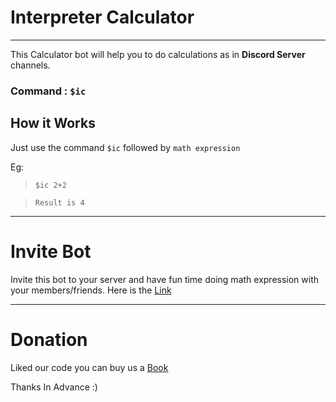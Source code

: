 # Interpreter Calculator
---

This Calculator bot will help you to do calculations as in **Discord Server** channels.

### Command : `$ic`

## How it Works
Just use the command `$ic` followed by `math expression`

Eg:
>`$ic 2+2` 

> `Result is 4`

---

# Invite Bot 
Invite this bot to your server and have fun time doing math expression with your members/friends. Here is the
 [Link](https://discord.com/api/oauth2/authorize?client_id=852531680946552842&permissions=8&scope=bot 'Interpreter Calculator')

---

# Donation 

Liked our code you can buy us a [Book](https://www.buymeacoffee.com/Chikku)

Thanks In Advance :)
